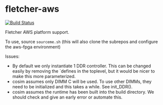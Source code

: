 # fletcher-aws

[![Build Status](https://dev.azure.com/abs-tudelft/fletcher/_apis/build/status/abs-tudelft.fletcher-aws?branchName=master)](https://dev.azure.com/abs-tudelft/fletcher/_build/latest?definitionId=7&branchName=master)

Fletcher AWS platform support.

To use, source `sourceme.sh` (this will also clone the subrepos and configure the aws-fpga environment)


Issues:
- By default we only instantiate 1 DDR controller. This can be changed easily by removing the `defines in the toplevel, but it would be nicer to make this more parameterized.
- cosim assumes only DIMM C will be used. To use other DIMMs, they need to be initialized and this takes a while. See init_DDR().
- cosim assumes the runtime has been built into the build directory. We should check and give an early error or automate this.
